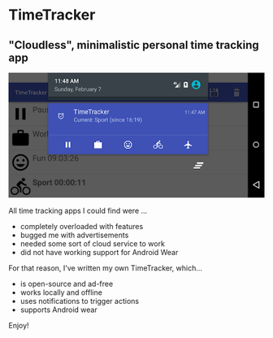 # TimeTracker

## "Cloudless", minimalistic personal time tracking app

![Screenshot](screenshot.png)

All time tracking apps I could find were ...
  * completely overloaded with features
  * bugged me with advertisements
  * needed some sort of cloud service to work
  * did not have working support for Android Wear
  
For that reason, I've written my own TimeTracker, which...
  * is open-source and ad-free
  * works locally and offline
  * uses notifications to trigger actions
  * supports Android wear
  
Enjoy!
